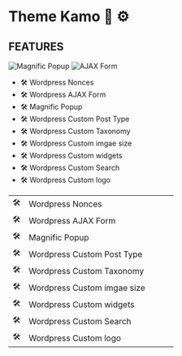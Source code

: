 # Theme Kamo :art: :gear:

## FEATURES

![Magnific Popup](https://img.shields.io/badge/Magnific-Popup-green)
![AJAX Form](https://img.shields.io/badge/AJAX-Form-blue)


- :hammer_and_wrench:  Wordpress Nonces
- :hammer_and_wrench:  Wordpress AJAX Form
- :hammer_and_wrench:  Magnific Popup
- :hammer_and_wrench:  Wordpress Custom Post Type
- :hammer_and_wrench:  Wordpress Custom Taxonomy
- :hammer_and_wrench:  Wordpress Custom imgae size
- :hammer_and_wrench:  Wordpress Custom widgets
- :hammer_and_wrench:  Wordpress Custom Search
- :hammer_and_wrench:  Wordpress Custom logo

|  |   |   |   |   |
|---|---|---|---|---|
|:hammer_and_wrench:   |Wordpress Nonces   |   
|:hammer_and_wrench:   |Wordpress AJAX Form   |  
|:hammer_and_wrench:   |Magnific Popup   |   
|:hammer_and_wrench:   |Wordpress Custom Post Type   |   
|:hammer_and_wrench:   |Wordpress Custom Taxonomy   |   
|:hammer_and_wrench:   |Wordpress Custom imgae size   | 
|:hammer_and_wrench:   |Wordpress Custom widgets   |   
|:hammer_and_wrench:   |Wordpress Custom Search   |   
|:hammer_and_wrench:   |Wordpress Custom logo   |   